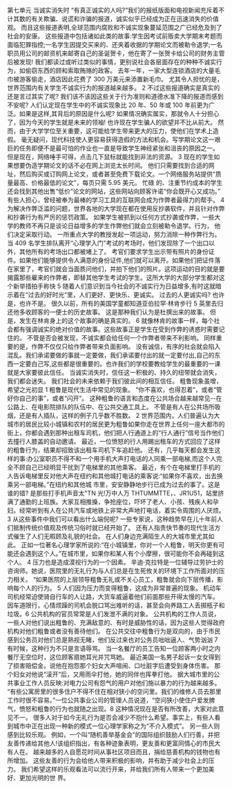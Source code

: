 第七单元
当诚实消失时
“有真正诚实的人吗?”我们的报纸版面和电视新闻充斥着不计其数的有关欺骗、说谎和诈骗的报道，诚实似乎已经成为正在迅速消失的价值观。 而且这些报道表明,全球范围内腐败和不诚实现象蔓延范围之广已经危及到了社会的安康。 这些报道中包括诸如此类的故事:学生因考试前贩卖大学期末考题而面临犯罪指控;一名学生因提交买来的、还夹着收据的学期论文而被勒令退学;一名职员用公司的邮资机来邮寄自己的圣诞贺卡，他在寄了一张贺卡给公司的财务主管后被发现! 我们都读过或听过类似的事情，更别说社会各层面存在的种种不诚实行为，如偷窃东西的顾和索取贿赂的政客。 去年一年，一家大型连锁酒店的大量毛巾被游客偷走，酒店因此花费了 300 万美元来添置新毛巾。 尤其令人担忧的是，世界范围内有关学生不诚实行为的报道越来越多。
2 不过这些报道确实是真实的还是言过其实了呢? 我们该不该因这些关于行为准则和道德水准下降的报道而感到不安呢? 人们认定现在学生中的不诚实现象比 20 年、50 年或 100 年前更为广泛。如果是这样,其背后的原因是什么呢? 如果情况确实属实，那就令人十分担心了，因为今天的学生就是未来的领袖! 也许现在学生骗人的欲望并不比从前大。 然而，由于大学学位至关重要，这可能给学生带来更大的压力，使他们在学术上造假。 毫无疑问，现代科技使人更容易获得造假的方法和机会。写学期论文这一艰巨的任务即便不是最可怕的作业也一直是导致学生神经紧张和沮丧的原因之一。 但是现在，网络唾手可得，点击几下鼠标就能找到非法的资源。
3 现在的学生如果想要伪造学期论文的话不必在网上浏览太长时间。 他们只需要找到合适的网址，然后购买或订购网上论文，或者甚至免费下载论文。一个网络服务站提供“质量最高、价格最低的论文”，每页只需 5.95 美元。 忙碌
的、注重节约成本的学生还会找到其他出售“低价”论文的网站，这些网站向顾客许诺“你会既开心又成功。” 有些人担心，曾经被奉为最棒的学习工具的互联网会成为作弊者最得力的帮手。
4 为解决作弊泛滥的问题，世界各地的大学现在都在使用反抄袭软件，并且针对作弊和抄袭行为有严厉的惩罚政策。 如果学生被抓到以任何方式抄袭或作弊，一些大学的教师不再只是谈论日益增多的学生作弊他们就会立刻被勒令退学。行为， 他们决定采取行动。 一所重点大学的教授发起一项运动，努力消除一种作弊行为。 当 409 名学生排队离开“心理学入门”考试的考场时，他们发现除了一个出口以外，其他所有的考场出口都被堵上了。 考官们要求学生出示带有照片的身份证件。如果他们能够提供令人满意的身份证件,他们就可以离开。如果他们把证件落在家里了，考官们就会当面质问他们，并拍下他们的照片。这项运动的目的就是要揭露那些雇来的作弊者，即替其他学生考试的学生。这所大学的大部分学生都对这个新举措拍手称快
5 随着人们意识到当今社会的不诚实行为日益增多,有时这就暗示着在“过去的好时光”里，人们更好、更快乐、更诚实。 过去的人更诚实吗? 也许是，也许不是。 很久以前，所有的美国学童都知道亚伯拉罕·林肯步行 5 英里去归还他多收顾客的一便士的历史故事。 这是那种我们认为是杜撰出来的故事。 但是，发生在林肯身上的这个故事的确是真实的。
6 就像林肯的故事一样，每个社会都有强调诚实的绝对价值的故事。这些故事正是学生在受到作弊的诱惑时需要记住的。 不管是否会被发现，不诚实都会给任何一个作弊者带来不利影响。 同样重要的是，作弊不仅仅只给作弊者带来负面影响。 没有诚信，有序的社会就会陷入混乱。我们承诺要做的事就一定要做，我们承诺要付出的就一定要付出,自己的东西一定要白己写,这些都是很重要的。也许我们的学校要教给学生的最重要的一课就是大家要彼此信任。 当诚实消失时，信任这一积极的、持久的纽带就会消失，我们都会迷失。 我们社会的未来依赖于我们彼此间的相互信任。
粗鲁现象虽增，希望之光初显
1 粗鲁是现代生活中常见的现象。 “你不喜欢，也得忍着”，或者“管好你自己的事”，或者“闪开”。 这种粗鲁的语言和态度在公共场合越来越常见--在公路上、在电影院排队的队伍中、在公共交通工具上。 不管是有人在公共场所吸烟，还是有人插队，这样的例子几乎数不胜数。
2 世界范围内，人们普遍认为大城市的居民比较小城镇和农村的居民更为粗鲁如果你走在世界上任何一座大都市的街上，你都会遇到那种出租车司机，他们把人行通道上的“行人通行”信号当作他们去撞行人膝盖的自动邀请。 最近，一位愤怒的行人用踢出租车的方式回应了这样的粗鲁行为，结果却招致该出租车司机下车追赶他。 还有，几乎每天都会发生这样的事:办公室职员不得不和一个用手机大声打电话的人同乘一部电梯,而这个人完全不顾自己已经明显干扰到了电梯里的其他乘客。 最近，有个在电梯里打手机的人告诉电梯里反对他大声在纽约和其他城打电话的乘客说:“如果你不喜欢，出去换乘另一部电梯。”在纽约和其他城
市里，安安静静地步行已成为过去的事了。这是谁的错? 是那些打手机声音太"TN 光!万中人万 THTUMMTTE，、JR1U51，站里挤满了通勤的上班族。大家互相推搡，争抢座位，吓坏了老人、小孩、残疾人和孕妇。经常听到有人在公共汽车或地铁上非常大声地打电话，着实令周围的人厌烦。
3 从这些事件中我们可以看出什么端倪呢? 一些专家说，这种趋势早在儿十年前人们抵制传统价值观及传统习俗时就已经开始了。 还有人指责快节奏的现代生活方式催生了人们无暇顾及礼貌的社会。 在人们身边充满陌生人的大城市里尤其如此。 正如一位著名心理学家所说的:“在小城镇里，你对一个人粗鲁，明天你更有可能还会遇到这个人。”在城市里，如果你和某人有个小摩擦，很可能你不会再碰到这个人。
4 压力也是造成漠视行为的一个因素。 辛迪·克拉特是一位辅导过劳护士的咨询师。她说，医院里的无礼行为与人们总是在生死攸关的环境下工作所面对的压力相关。 “如果医院的上层领导粗鲁无礼或不关心员工，粗鲁就会向下层传播，影响每个人的行为。
5 人们因为压力而变得粗鲁，这成为非常普遍的现象。 机动车司机经常迫使骑自行车的人让路，大货车威逼着他们前面那些开得太慢的汽车。 因车道限行，心情烦躁的司机会脱口骂出难听的话，甚至会向养路工人丢掷瓶子和垃圾。6 公共机构的官员常常是人们发泄不满的对象。 公共机构的工作人员说，一些人对他们说出粗鲁的、充满敌意的、有时是威胁性的话，因为这些人觉得政府机构对他们粗鲁或者没有善待他们。 在公共交往中粗鲁行为是双向的，由于市民感到公务员对他们总是熟视无睹，他们反过来也对公务员咄咄逼人、气势汹汹
7 有时候，这种行为不只是言语辱骂。 当一名餐厅的员工告知一位顾客两小时之内餐厅无空位时，这位顾客扇她耳光并咒骂她。 最近美国一名男子起诉一女女得到了损害赔偿金。说他在抱怨那个妇女大声喧闹、口吐脏字后遭受到身体伤害。 那个妇女对他说“滚开”后，又用雨伞打他，她的同伴也挥拳打他。 据大城市里的公共事业工作人员反映:对电力公司有怨气的用户对他们施以暴力的行为越来越多。 “有些公寓房里的很多住户不得不住在相对狭小的空问里。我们的维修人员去那里工作时很不容易。”一位公共事业公司的管理人员说道，“空问狭小使住户爱发脾气，愤怒和粗鲁的行为也就随之出现。8 这种情况现在是否有所改善，大家对此意见不一。 很多人对于如今无礼行为是否会减少不抱什么希望。事实上，有些人看到城市中正在出现一种新的模式一位心理学家称之为“不介入模式”。 另一些人则感到比较乐观。 例如，一个叫“随机善举基金会”的国际组织鼓励人们行善，并把友善传递给其他人!该组织指出，有各种迹象表明，更友善和更富同情心的市民大有人在。 越来越多的人自愿花时间从事社区项目而且，捐给慈善机构的钱物也有所增加。 这些友善的行为会给他人带来积极的影响，并有助于减少社会上的压力。 我们希望这样的乐观看法可以流行开来，并给我们所有人带来一个更加美好、更加光明的世
界。
